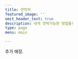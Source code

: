 ```yaml
---
title: 연락처 
featured_image: ''
omit_header_text: true
description: 내게 연락가능한 방법들!
type: page
menu: main

---
```


추가 예정.

<!-- This is an example of a custom shortcode that you can put right into your content. You will need to add a form action to the the shortcode to make it work. Check out [Formspree](https://formspree.io/) for a simple, free form service.

{{< form-contact action="https://example.com"  >}} -->
